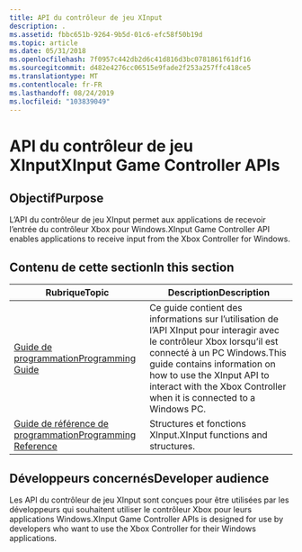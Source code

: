 ```yaml
---
title: API du contrôleur de jeu XInput
description: .
ms.assetid: fbbc651b-9264-9b5d-01c6-efc58f50b19d
ms.topic: article
ms.date: 05/31/2018
ms.openlocfilehash: 7f0957c442db2d6c41d816d3bc0781861f61df16
ms.sourcegitcommit: d482e4276cc06515e9fade2f253a257ffc418ce5
ms.translationtype: MT
ms.contentlocale: fr-FR
ms.lasthandoff: 08/24/2019
ms.locfileid: "103839049"
---
```

# <a name="xinput-game-controller-apis"></a><span data-ttu-id="d00d0-103">API du contrôleur de jeu XInput</span><span class="sxs-lookup"><span data-stu-id="d00d0-103">XInput Game Controller APIs</span></span>

## <a name="purpose"></a><span data-ttu-id="d00d0-104">Objectif</span><span class="sxs-lookup"><span data-stu-id="d00d0-104">Purpose</span></span>

<span data-ttu-id="d00d0-105">L’API du contrôleur de jeu XInput permet aux applications de recevoir l’entrée du contrôleur Xbox pour Windows.</span><span class="sxs-lookup"><span data-stu-id="d00d0-105">XInput Game Controller API enables applications to receive input from the Xbox Controller for Windows.</span></span>

## <a name="in-this-section"></a><span data-ttu-id="d00d0-106">Contenu de cette section</span><span class="sxs-lookup"><span data-stu-id="d00d0-106">In this section</span></span>

| <span data-ttu-id="d00d0-107">Rubrique</span><span class="sxs-lookup"><span data-stu-id="d00d0-107">Topic</span></span>                                                         | <span data-ttu-id="d00d0-108">Description</span><span class="sxs-lookup"><span data-stu-id="d00d0-108">Description</span></span>                                                                                                                                             |
|---------------------------------------------------------------|---------------------------------------------------------------------------------------------------------------------------------------------------------|
| [<span data-ttu-id="d00d0-109">Guide de programmation</span><span class="sxs-lookup"><span data-stu-id="d00d0-109">Programming Guide</span></span>](programming-guide.md)<br/>         | <span data-ttu-id="d00d0-110">Ce guide contient des informations sur l’utilisation de l’API XInput pour interagir avec le contrôleur Xbox lorsqu’il est connecté à un PC Windows.</span><span class="sxs-lookup"><span data-stu-id="d00d0-110">This guide contains information on how to use the XInput API to interact with the Xbox Controller when it is connected to a Windows PC.</span></span> <br/> |
| [<span data-ttu-id="d00d0-111">Guide de référence de programmation</span><span class="sxs-lookup"><span data-stu-id="d00d0-111">Programming Reference</span></span>](programming-reference.md)<br/> | <span data-ttu-id="d00d0-112">Structures et fonctions XInput.</span><span class="sxs-lookup"><span data-stu-id="d00d0-112">XInput functions and structures.</span></span><br/>                                                                                                             |

## <a name="developer-audience"></a><span data-ttu-id="d00d0-113">Développeurs concernés</span><span class="sxs-lookup"><span data-stu-id="d00d0-113">Developer audience</span></span>

<span data-ttu-id="d00d0-114">Les API du contrôleur de jeu XInput sont conçues pour être utilisées par les développeurs qui souhaitent utiliser le contrôleur Xbox pour leurs applications Windows.</span><span class="sxs-lookup"><span data-stu-id="d00d0-114">XInput Game Controller APIs is designed for use by developers who want to use the Xbox Controller for their Windows applications.</span></span>
